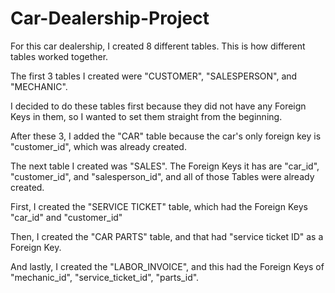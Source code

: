 # Car-Dealership-Project

For this car dealership, I created 8 different tables. 
This is how different tables worked together.

The first 3 tables I created were "CUSTOMER", "SALESPERSON", and "MECHANIC".

I decided to do these tables first because they did not have any Foreign Keys in them, so I wanted to set them straight from the beginning. 

After these 3, I added the "CAR" table because the car's only foreign key is "customer_id", which was already created. 


The next table I created was "SALES". The Foreign Keys it has are "car_id", "customer_id", and "salesperson_id", and all of those Tables were already created.


First, I created the "SERVICE TICKET" table, which had the Foreign Keys "car_id" and "customer_id"


Then, I created the "CAR PARTS" table, and that had "service ticket ID" as a Foreign Key. 


And lastly, I created the "LABOR_INVOICE", and this had the Foreign Keys of "mechanic_id", "service_ticket_id", "parts_id". 
